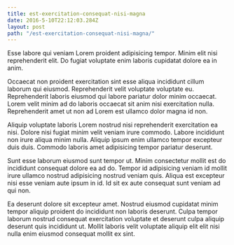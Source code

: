 ```yaml
---
title: est-exercitation-consequat-nisi-magna
date: 2016-5-10T22:12:03.284Z
layout: post
path: "/est-exercitation-consequat-nisi-magna/"
---
```


Esse labore qui veniam Lorem proident adipisicing tempor. Minim elit nisi reprehenderit elit. Do fugiat voluptate enim laboris cupidatat dolore ea in anim.

Occaecat non proident exercitation sint esse aliqua incididunt cillum laborum qui eiusmod. Reprehenderit velit voluptate voluptate eu. Reprehenderit laboris eiusmod qui labore pariatur dolor minim occaecat. Lorem velit minim ad do laboris occaecat sit anim nisi exercitation nulla. Reprehenderit amet ut non ad Lorem est ullamco dolor magna id non.

Aliquip voluptate laboris Lorem nostrud nisi reprehenderit exercitation ea nisi. Dolore nisi fugiat minim velit veniam irure commodo. Labore incididunt non irure aliqua minim nulla. Aliquip ipsum enim ullamco tempor excepteur duis duis. Commodo laboris amet adipisicing tempor pariatur deserunt.

Sunt esse laborum eiusmod sunt tempor ut. Minim consectetur mollit est do incididunt consequat dolore ea ad do. Tempor id adipisicing veniam id mollit irure ullamco nostrud adipisicing nostrud veniam quis. Aliqua est excepteur nisi esse veniam aute ipsum in id. Id sit ex aute consequat sunt veniam ad qui non.

Ea deserunt dolore sit excepteur amet. Nostrud eiusmod cupidatat minim tempor aliquip proident do incididunt non laboris deserunt. Culpa tempor laborum nostrud consequat exercitation voluptate et deserunt culpa aliquip deserunt quis incididunt ut. Mollit laboris velit voluptate aliquip elit elit nisi nulla enim eiusmod consequat mollit ex sint.